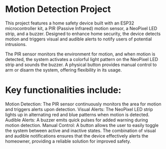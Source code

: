 # Motion Detection Project
This project features a home safety device built with an ESP32 microcontroller kit, a PIR (Passive Infrared) motion sensor, a NeoPixel LED strip, and a buzzer. Designed to enhance home security, the device detects motion and triggers visual and audible alerts to notify users of potential intrusions.

The PIR sensor monitors the environment for motion, and when motion is detected, the system activates a colorful light pattern on the NeoPixel LED strip and sounds the buzzer. A physical button provides manual control to arm or disarm the system, offering flexibility in its usage.

# Key functionalities include:

Motion Detection: The PIR sensor continuously monitors the area for motion and triggers alerts upon detection.
Visual Alerts: The NeoPixel LED strip lights up in alternating red and blue patterns when motion is detected.
Audible Alerts: A buzzer emits quick pulses for added warning during motion detection.
Manual Control: A button allows the user to easily toggle the system between active and inactive states.
The combination of visual and audible notifications ensures that the device effectively alerts the homeowner, providing a reliable solution for improved safety.